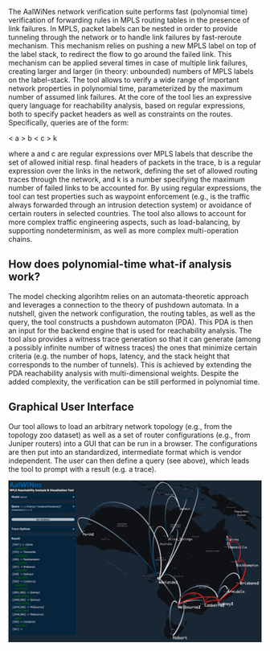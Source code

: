 The AalWiNes network verification suite performs fast (polynomial time) verification of forwarding rules
in MPLS routing tables in the presence of link failures. In MPLS, packet labels can be nested 
in order to provide tunneling through the network or to handle link
failures by fast-reroute mechanism. This mechanism relies on pushing a new MPLS
label on top of the label stack, to redirect the flow 
to go around the failed link. This mechanism can be applied several times
in case of multiple link failures, creating larger and larger (in theory: unbounded)
numbers of MPLS labels on the label-stack.
The tool allows to verify a
wide range of important network properties in polynomial time,
parameterized by the maximum number of assumed link failures. 
At the core of the tool lies an expressive query language for reachability
analysis, based on regular expressions, both to specify packet headers as well
as constraints on the routes. Specifically, queries are of the form:

< a >   b   < c >   k

where a and c are regular expressions over MPLS labels that describe the 
set of allowed initial resp. final headers of packets in the
trace, b is a regular expression over the links in the network, defining the set
of allowed routing traces through the network, and k is a number
specifying the maximum number of failed links to be accounted for. 
By using regular expressions, the tool can
test properties such as waypoint enforcement (e.g., is the
traffic always forwarded through an intrusion detection system)
or avoidance of certain routers in selected countries. 
The tool also allows to account for more complex
traffic engineering aspects, such as load-balancing, by supporting
nondeterminism, as well as more complex multi-operation chains.

## How does polynomial-time what-if analysis work?

The model checking algorihtm relies on an automata-theoretic approach
and leverages a connection to the theory of pushdown automata.
In a nutshell, given the network configuration, the routing tables,
as well as the query, the tool constructs a pushdown automaton
(PDA). This PDA is then an input for the backend engine
that is used for reachability analysis. 
The tool also provides a witness trace generation
so that it can generate (among a possibly infinite number of witness traces)
the ones that minimize certain criteria (e.g. the number of hops, latency,
and the stack height that corresponds to the number of tunnels). This is
achieved by extending the PDA reachability analysis with multi-dimensional weights.
Despite the added complexity, the verification can be still performed in polynomial time.

## Graphical User Interface

Our tool allows to load an arbitrary network
topology (e.g., from the topology zoo dataset) as well
as a set of router configurations (e.g., from Juniper routers) into a GUI that
can be run in a browser.
The configurations are then put into an standardized, intermediate
format which is vendor independent. The user can then define
a query (see above), which leads the tool to prompt with a result
(e.g. a trace). 

![Screenshot of the GUI](img/screenshot.png)
